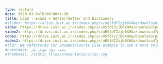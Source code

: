 ```yaml
---
type: lecture
date: 2020-03-04T8:00:00+4:30
title: Lab2 - Exam2 + Getter/Setter and Dictionary
#slides: https://drive.iust.ac.ir/index.php/s/uRSfdTZzjb6XHUa/download?path=%2FSlides&files=S9.pdf
video: https://drive.iust.ac.ir/index.php/s/uRSfdTZzjb6XHUa/download?path=%2FVideos&files=E2.mp4
video2: https://drive.iust.ac.ir/index.php/s/uRSfdTZzjb6XHUa/download?path=%2FVideos&files=lab2.mp4
codes: https://drive.iust.ac.ir/index.php/s/uRSfdTZzjb6XHUa/download?path=%2FCodes&files=e2.zip
codes2: https://drive.iust.ac.ir/index.php/s/uRSfdTZzjb6XHUa/download?path=%2FCodes&files=lab2.zip
#tldr: We refactored our Student/Course File example to use a more object oriented design and approach. We also introduced static functions and variables.
#notetaker: محمد جواد مهدی تبار
#thumbnail: /static_files/presentations/lec.jpg
---
```

